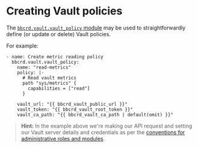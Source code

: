 Creating Vault policies
=======================

The [`bbcrd.vault.vault_policy` module](../plugins/modules/vault_policy.md) may
be used to straightforwardly define (or update or delete) Vault policies.

For example:

    - name: Create metric reading policy
      bbcrd.vault.vault_policy:
        name: "read-metrics"
        policy: |-
          # Read vault metrics
          path "sys/metrics" {
            capabilities = ["read"]
          }
        
        vault_url: "{{ bbcrd_vault_public_url }}"
        vault_token: "{{ bbcrd_vault_root_token }}"
        vault_ca_path: "{{ bbcrd_vault_ca_path | default(omit) }}"

> **Hint:** In the example above we're making our API request and setting our
> Vault server details and credentials as per the [conventions for
> administrative roles and modules](./ansible_provisioning_conventions.md).
